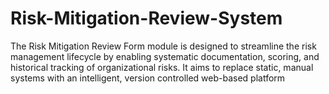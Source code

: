 # Risk-Mitigation-Review-System
The Risk Mitigation Review Form module is designed to streamline the risk management lifecycle by enabling systematic documentation, scoring, and historical tracking of organizational risks. It aims to replace static, manual systems with an intelligent, version controlled web-based platform
